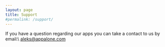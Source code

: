 ```yaml
---
layout: page
title: Support
#permalink: /support/
---
```


If you have a question regarding our apps you can take a contact to us by email:\\
aleks@appalone.com
